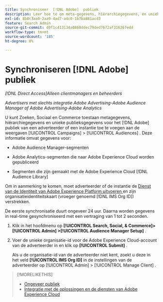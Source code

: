 ```yaml
---
title: Synchroniseer  [!DNL Adobe]  publiek
description: Leer hoe te om meta-gegevens, hiërarchiegegevens, en unieke publieksgegevens voor uw  [!DNL Adobe]  publiek te synchroniseren.
exl-id: 8b8c3aa0-2aa9-4ad7-a4c0-1b7ba881acd3
feature: Search Admin
source-git-commit: d0f1c413134a0868ddec79ded7672af316267edd
workflow-type: tm+mt
source-wordcount: '185'
ht-degree: 0%

---
```


# Synchroniseren [!DNL Adobe] publiek

*[!DNL Direct Access]Alleen clientmanagers en beheerders*

*Advertisers met slechts integratie Adobe Advertising-Adobe Audience Manager of Adobe Advertising-Adobe Analytics*

U kunt Zoeken, Sociaal en Commerce toestaan metagegevens, hiërarchiegegevens en unieke publieksgegevens voor het [!DNL Adobe] publiek van een adverteerder of een instantie toe te voegen aan de weergaven [!UICONTROL Campaigns] > [!UICONTROL Audiences] . Deze informatie omvat gegevens voor:

* Adobe Audience Manager-segmenten

* Adobe Analytics-segmenten die naar Adobe Experience Cloud worden gepubliceerd

* Segmenten die zijn gemaakt met de Adobe Experience Cloud [!DNL Audience Library]

Om in aanmerking te komen, moet adverteerder of de instantie de [ Dienst van de Identiteit van Adobe Experience Platform uitvoeren ](https://experienceleague.adobe.com/docs/id-service/using/home.html?lang=nl-NL) en zijn organisatieidentiteitskaart (vroeger genoemd [!DNL IMS Org ID]) verstrekken.

De eerste synchronisatie duurt ongeveer 24 uur. Daarna worden gegevens in real-time gesynchroniseerd met een vertraging van 1 tot 2 seconden.

1. Klik in het hoofdmenu op **[!UICONTROL Search, Social, & Commerce]> [!UICONTROL Admin] >[!UICONTROL Audience Manager Setup]** .

1. Voer de unieke organisatie-id voor de Adobe Experience Cloud-account van de adverteerder in en klik op **[!UICONTROL Submit]** .

   Als u de organisatie-id van de adverteerder niet kent, zoekt u deze in het veld **[!UICONTROL IMS Org ID]** in de instellingen van de adverteerder op [!UICONTROL Admin] > [!UICONTROL Manage Client] .

>[!MORELIKETHIS]
>
>* [ Ongeveer publiek ](/help/search-social-commerce/campaign-management/campaigns/audience-about.md)
>* [ Integratie met de oplossingen en de diensten van Adobe Experience Cloud ](/help/search-social-commerce/introduction/integrations.md)
